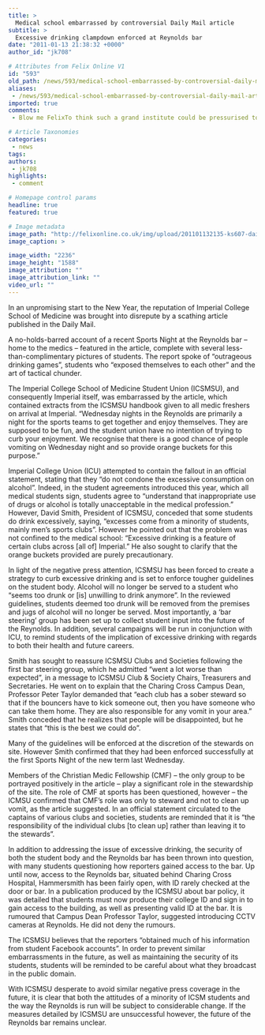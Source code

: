 ```yaml
---
title: >
  Medical school embarrassed by controversial Daily Mail article
subtitle: >
  Excessive drinking clampdown enforced at Reynolds bar
date: "2011-01-13 21:38:32 +0000"
author_id: "jk708"

# Attributes from Felix Online V1
id: "593"
old_path: /news/593/medical-school-embarrassed-by-controversial-daily-mail-article-
aliases:
 - /news/593/medical-school-embarrassed-by-controversial-daily-mail-article-
imported: true
comments:
 - Blow me FelixTo think such a grand institute could be pressurised to change by such an obnoxious and idiotic newspaper Quite sad

# Article Taxonomies
categories:
 - news
tags:
authors:
 - jk708
highlights:
 - comment

# Homepage control params
headline: true
featured: true

# Image metadata
image_path: "http://felixonline.co.uk/img/upload/201101132135-ks607-dailymai.jpg"
image_caption: >

image_width: "2236"
image_height: "1588"
image_attribution: ""
image_attribution_link: ""
video_url: ""
---
```


In an unpromising start to the New Year, the reputation of Imperial College School of Medicine was brought into disrepute by a scathing article published in the Daily Mail.

A no-holds-barred account of a recent Sports Night at the Reynolds bar – home to the medics – featured in the article, complete with several less-than-complimentary pictures of students. The report spoke of “outrageous drinking games”, students who “exposed themselves to each other” and the art of tactical chunder.

The Imperial College School of Medicine Student Union (ICSMSU), and consequently Imperial itself, was embarrassed by the article, which contained extracts from the ICSMSU handbook given to all medic freshers on arrival at Imperial. “Wednesday nights in the Reynolds are primarily a night for the sports teams to get together and enjoy themselves. They are supposed to be fun, and the student union have no intention of trying to curb your enjoyment. We recognise that there is a good chance of people vomiting on Wednesday night and so provide orange buckets for this purpose.”

Imperial College Union (ICU) attempted to contain the fallout in an official statement, stating that they “do not condone the excessive consumption on alcohol”. Indeed, in the student agreements introduced this year, which all medical students sign, students agree to “understand that inappropriate use of drugs or alcohol is totally unacceptable in the medical profession.” However, David Smith, President of ICSMSU, conceded that some students do drink excessively, saying, “excesses come from a minority of students, mainly men’s sports clubs”. However he pointed out that the problem was not confined to the medical school: “Excessive drinking is a feature of certain clubs across [all of] Imperial.” He also sought to clarify that the orange buckets provided are purely precautionary.

In light of the negative press attention, ICSMSU has been forced to create a strategy to curb excessive drinking and is set to enforce tougher guidelines on the student body. Alcohol will no longer be served to a student who “seems too drunk or [is] unwilling to drink anymore”. In the reviewed guidelines, students deemed too drunk will be removed from the premises and jugs of alcohol will no longer be served. Most importantly, a ‘bar steering’ group has been set up to collect student input into the future of the Reynolds. In addition, several campaigns will be run in conjunction with ICU, to remind students of the implication of excessive drinking with regards to both their health and future careers.

Smith has sought to reassure ICSMSU Clubs and Societies following the first bar steering group, which he admitted “went a lot worse than expected”, in a message to ICSMSU Club & Society Chairs, Treasurers and Secretaries. He went on to explain that the Charing Cross Campus Dean, Professor Peter Taylor demanded that “each club has a sober steward so that if the bouncers have to kick someone out, then you have someone who can take them home. They are also responsible for any vomit in your area.” Smith conceded that he realizes that people will be disappointed, but he states that “this is the best we could do”.

Many of the guidelines will be enforced at the discretion of the stewards on site. However Smith confirmed that they had been enforced successfully at the first Sports Night of the new term last Wednesday.

Members of the Christian Medic Fellowship (CMF) – the only group to be portrayed positively in the article – play a significant role in the stewardship of the site. The role of CMF at sports has been questioned, however – the ICMSU confirmed that CMF’s role was only to steward and not to clean up vomit, as the article suggested. In an official statement circulated to the captains of various clubs and societies, students are reminded that it is “the responsibility of the individual clubs [to clean up] rather than leaving it to the stewards”.

In addition to addressing the issue of excessive drinking, the security of both the student body and the Reynolds bar has been thrown into question, with many students questioning how reporters gained access to the bar. Up until now, access to the Reynolds bar, situated behind Charing Cross Hospital, Hammersmith has been fairly open, with ID rarely checked at the door or bar. In a publication produced by the ICSMSU about bar policy, it was detailed that students must now produce their college ID and sign in to gain access to the building, as well as presenting valid ID at the bar. It is rumoured that Campus Dean Professor Taylor, suggested introducing CCTV cameras at Reynolds. He did not deny the rumours.

The ICSMSU believes that the reporters “obtained much of his information from student Facebook accounts”. In order to prevent similar embarrassments in the future, as well as maintaining the security of its students, students will be reminded to be careful about what they broadcast in the public domain.

With ICSMSU desperate to avoid similar negative press coverage in the future, it is clear that both the attitudes of a minority of ICSM students and the way the Reynolds is run will be subject to considerable change. If the measures detailed by ICSMSU are unsuccessful however, the future of the Reynolds bar remains unclear.
